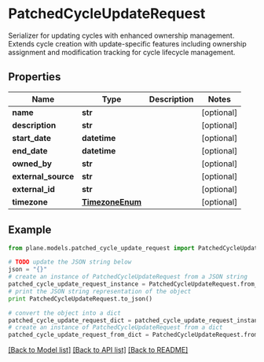 # PatchedCycleUpdateRequest

Serializer for updating cycles with enhanced ownership management.  Extends cycle creation with update-specific features including ownership assignment and modification tracking for cycle lifecycle management.

## Properties
Name | Type | Description | Notes
------------ | ------------- | ------------- | -------------
**name** | **str** |  | [optional] 
**description** | **str** |  | [optional] 
**start_date** | **datetime** |  | [optional] 
**end_date** | **datetime** |  | [optional] 
**owned_by** | **str** |  | [optional] 
**external_source** | **str** |  | [optional] 
**external_id** | **str** |  | [optional] 
**timezone** | [**TimezoneEnum**](TimezoneEnum.md) |  | [optional] 

## Example

```python
from plane.models.patched_cycle_update_request import PatchedCycleUpdateRequest

# TODO update the JSON string below
json = "{}"
# create an instance of PatchedCycleUpdateRequest from a JSON string
patched_cycle_update_request_instance = PatchedCycleUpdateRequest.from_json(json)
# print the JSON string representation of the object
print PatchedCycleUpdateRequest.to_json()

# convert the object into a dict
patched_cycle_update_request_dict = patched_cycle_update_request_instance.to_dict()
# create an instance of PatchedCycleUpdateRequest from a dict
patched_cycle_update_request_from_dict = PatchedCycleUpdateRequest.from_dict(patched_cycle_update_request_dict)
```
[[Back to Model list]](../README.md#documentation-for-models) [[Back to API list]](../README.md#documentation-for-api-endpoints) [[Back to README]](../README.md)


